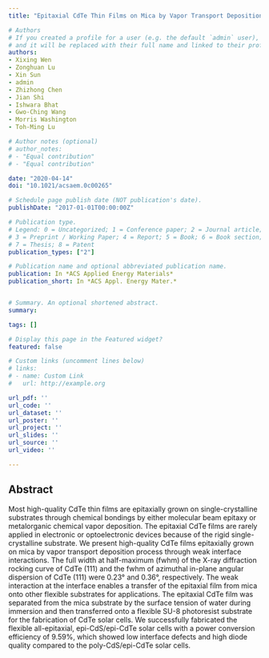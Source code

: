 ```yaml
---
title: "Epitaxial CdTe Thin Films on Mica by Vapor Transport Deposition for Flexible Solar Cells"

# Authors
# If you created a profile for a user (e.g. the default `admin` user), write the username (folder name) here 
# and it will be replaced with their full name and linked to their profile.
authors:
- Xixing Wen
- Zonghuan Lu
- Xin Sun
- admin
- Zhizhong Chen
- Jian Shi
- Ishwara Bhat
- Gwo-Ching Wang
- Morris Washington
- Toh-Ming Lu

# Author notes (optional)
# author_notes:
# - "Equal contribution"
# - "Equal contribution"

date: "2020-04-14"
doi: "10.1021/acsaem.0c00265"

# Schedule page publish date (NOT publication's date).
publishDate: "2017-01-01T00:00:00Z"

# Publication type.
# Legend: 0 = Uncategorized; 1 = Conference paper; 2 = Journal article;
# 3 = Preprint / Working Paper; 4 = Report; 5 = Book; 6 = Book section;
# 7 = Thesis; 8 = Patent
publication_types: ["2"]

# Publication name and optional abbreviated publication name.
publication: In *ACS Applied Energy Materials*
publication_short: In *ACS Appl. Energy Mater.*


# Summary. An optional shortened abstract.
summary:

tags: []

# Display this page in the Featured widget?
featured: false

# Custom links (uncomment lines below)
# links:
# - name: Custom Link
#   url: http://example.org

url_pdf: ''
url_code: ''
url_dataset: ''
url_poster: ''
url_project: ''
url_slides: ''
url_source: ''
url_video: ''

---
```

## Abstract
Most high-quality CdTe thin films are epitaxially grown on single-crystalline substrates through chemical bondings by either molecular beam epitaxy or metalorganic chemical vapor deposition. The epitaxial CdTe films are rarely applied in electronic or optoelectronic devices because of the rigid single-crystalline substrate. We present high-quality CdTe films epitaxially grown on mica by vapor transport deposition process through weak interface interactions. The full width at half-maximum (fwhm) of the X-ray diffraction rocking curve of CdTe (111) and the fwhm of azimuthal in-plane angular dispersion of CdTe (111) were 0.23° and 0.36°, respectively. The weak interaction at the interface enables a transfer of the epitaxial film from mica onto other flexible substrates for applications. The epitaxial CdTe film was separated from the mica substrate by the surface tension of water during immersion and then transferred onto a flexible SU-8 photoresist substrate for the fabrication of CdTe solar cells. We successfully fabricated the flexible all-epitaxial, epi-CdS/epi-CdTe solar cells with a power conversion efficiency of 9.59%, which showed low interface defects and high diode quality compared to the poly-CdS/epi-CdTe solar cells.